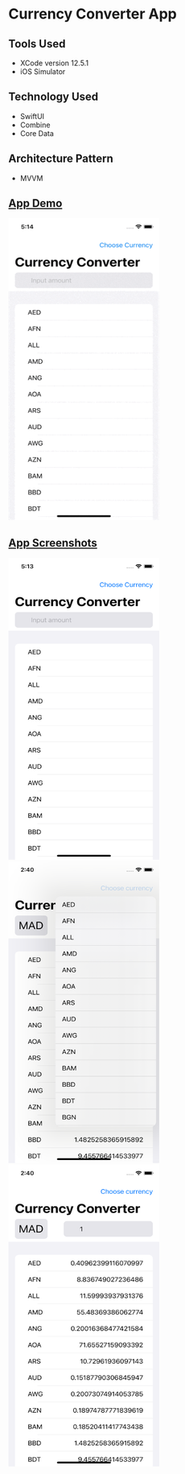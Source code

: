 # Currency Converter App


## Tools Used

* XCode version 12.5.1
* iOS Simulator 

## Technology Used

* SwiftUI
* Combine
* Core Data

## Architecture Pattern

* MVVM

## <u>App Demo</u>

<p float="right">
    <img src="./Screenshots/demo.gif" width="300" height="600"/>
</p>


## <u>App Screenshots</u>

<p float="right">
	<img src="./Screenshots/preview1.png" width="300" height="600"/>
	<img src="./Screenshots/preview2.png" width="300" height="600"/>
    <img src="./Screenshots/preview3.png" width="300" height="600"/>	
</p>



